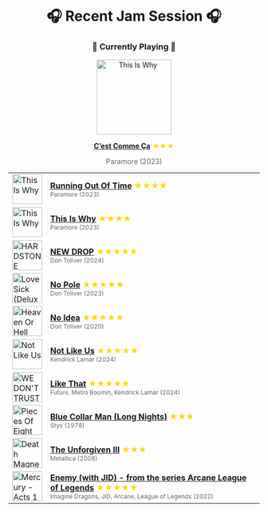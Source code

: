 <div align='center'>

# 🎧 Recent Jam Session 🎧

<h3>🎵 Currently Playing 🎵</h3>

<a href="https://open.spotify.com/track/1Nx7KvCw6D3O0W2HwYg9tq"><img src="https://i.scdn.co/image/ab67616d0000b273f633b71861897348253993f4" width="150" height="150" alt="This Is Why" /></a>

<b><a href="https://open.spotify.com/track/1Nx7KvCw6D3O0W2HwYg9tq">C’est Comme Ça</a></b><span style="color: gold;"> ★★★</span>

<span style="color: #666;">Paramore (2023)</span>

<table style='margin: 0 auto; max-width: 550px;'>
<tr>
<td width="60"><a href="https://open.spotify.com/track/5NRtdsFFlmyE8qDMgS08PE"><img src="https://i.scdn.co/image/ab67616d0000b273f633b71861897348253993f4" width="60" height="60" alt="This Is Why" /></a></td>
<td><b><a href="https://open.spotify.com/track/5NRtdsFFlmyE8qDMgS08PE">Running Out Of Time</a></b> <span style="color: gold;"> ★★★★</span><br><span style="font-size: 12px; color: #666;">Paramore (2023)</span></td>
</tr>
<tr>
<td width="60"><a href="https://open.spotify.com/track/7HdXRMw14roDx2a0COWk3M"><img src="https://i.scdn.co/image/ab67616d0000b273f633b71861897348253993f4" width="60" height="60" alt="This Is Why" /></a></td>
<td><b><a href="https://open.spotify.com/track/7HdXRMw14roDx2a0COWk3M">This Is Why</a></b> <span style="color: gold;"> ★★★★</span><br><span style="font-size: 12px; color: #666;">Paramore (2023)</span></td>
</tr>
<tr>
<td width="60"><a href="https://open.spotify.com/track/2c7z5oRcPBbqRaBY2mLWcf"><img src="https://i.scdn.co/image/ab67616d0000b273c800e1a4a237cf8f085183c5" width="60" height="60" alt="HARDSTONE PSYCHO" /></a></td>
<td><b><a href="https://open.spotify.com/track/2c7z5oRcPBbqRaBY2mLWcf">NEW DROP</a></b> <span style="color: gold;"> ★★★★★</span><br><span style="font-size: 12px; color: #666;">Don Toliver (2024)</span></td>
</tr>
<tr>
<td width="60"><a href="https://open.spotify.com/track/0eaVIYo2zeOaGJeqZ5TwYz"><img src="https://i.scdn.co/image/ab67616d0000b273f5e27c2aa0b110c2b6611577" width="60" height="60" alt="Love Sick (Deluxe)" /></a></td>
<td><b><a href="https://open.spotify.com/track/0eaVIYo2zeOaGJeqZ5TwYz">No Pole</a></b> <span style="color: gold;"> ★★★★★</span><br><span style="font-size: 12px; color: #666;">Don Toliver (2023)</span></td>
</tr>
<tr>
<td width="60"><a href="https://open.spotify.com/track/7AzlLxHn24DxjgQX73F9fU"><img src="https://i.scdn.co/image/ab67616d0000b27345190a074bef3e8ce868b60c" width="60" height="60" alt="Heaven Or Hell" /></a></td>
<td><b><a href="https://open.spotify.com/track/7AzlLxHn24DxjgQX73F9fU">No Idea</a></b> <span style="color: gold;"> ★★★★★</span><br><span style="font-size: 12px; color: #666;">Don Toliver (2020)</span></td>
</tr>
<tr>
<td width="60"><a href="https://open.spotify.com/track/6AI3ezQ4o3HUoP6Dhudph3"><img src="https://i.scdn.co/image/ab67616d0000b2731ea0c62b2339cbf493a999ad" width="60" height="60" alt="Not Like Us" /></a></td>
<td><b><a href="https://open.spotify.com/track/6AI3ezQ4o3HUoP6Dhudph3">Not Like Us</a></b> <span style="color: gold;"> ★★★★★</span><br><span style="font-size: 12px; color: #666;">Kendrick Lamar (2024)</span></td>
</tr>
<tr>
<td width="60"><a href="https://open.spotify.com/track/2tudvzsrR56uom6smgOcSf"><img src="https://i.scdn.co/image/ab67616d0000b2731729574fe2a8e391a2ce1ece" width="60" height="60" alt="WE DON'T TRUST YOU" /></a></td>
<td><b><a href="https://open.spotify.com/track/2tudvzsrR56uom6smgOcSf">Like That</a></b> <span style="color: gold;"> ★★★★★</span><br><span style="font-size: 12px; color: #666;">Future, Metro Boomin, Kendrick Lamar (2024)</span></td>
</tr>
<tr>
<td width="60"><a href="https://open.spotify.com/track/60F6ntlU0uSzgChmyQyVJP"><img src="https://i.scdn.co/image/ab67616d0000b273f106d873a30a31efa73f4e74" width="60" height="60" alt="Pieces Of Eight" /></a></td>
<td><b><a href="https://open.spotify.com/track/60F6ntlU0uSzgChmyQyVJP">Blue Collar Man (Long Nights)</a></b> <span style="color: gold;"> ★★★</span><br><span style="font-size: 12px; color: #666;">Styx (1978)</span></td>
</tr>
<tr>
<td width="60"><a href="https://open.spotify.com/track/6guXhXMAHU4QYaEsobnS6v"><img src="https://i.scdn.co/image/ab67616d0000b273dfe44d577f07e08564ec73ed" width="60" height="60" alt="Death Magnetic" /></a></td>
<td><b><a href="https://open.spotify.com/track/6guXhXMAHU4QYaEsobnS6v">The Unforgiven III</a></b> <span style="color: gold;"> ★★★</span><br><span style="font-size: 12px; color: #666;">Metallica (2008)</span></td>
</tr>
<tr>
<td width="60"><a href="https://open.spotify.com/track/3CIyK1V4JEJkg02E4EJnDl"><img src="https://i.scdn.co/image/ab67616d0000b273fc915b69600dce2991a61f13" width="60" height="60" alt="Mercury - Acts 1 & 2" /></a></td>
<td><b><a href="https://open.spotify.com/track/3CIyK1V4JEJkg02E4EJnDl">Enemy (with JID) - from the series Arcane League of Legends</a></b> <span style="color: gold;"> ★★★★★</span><br><span style="font-size: 12px; color: #666;">Imagine Dragons, JID, Arcane, League of Legends (2022)</span></td>
</tr>
</table>
</div>

